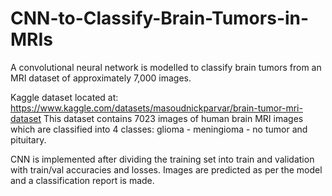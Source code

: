 # CNN-to-Classify-Brain-Tumors-in-MRIs
A convolutional neural network is modelled to classify brain tumors from an MRI dataset of approximately 7,000 images.

Kaggle dataset located at:
https://www.kaggle.com/datasets/masoudnickparvar/brain-tumor-mri-dataset
This dataset contains 7023 images of human brain MRI images which are classified into
4 classes: glioma - meningioma - no tumor and pituitary.

CNN is implemented after dividing the training set into train and validation with train/val accuracies and losses. 
Images are predicted as per the model and a classification report is made.
